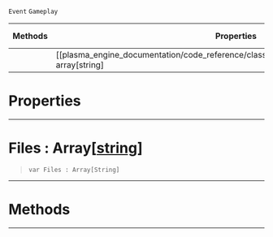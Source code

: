  `Event` `Gameplay`



|Methods|Properties|Base Classes|Derived Classes|
|---|---|---|---|
| |[[plasma_engine_documentation/code_reference/class_reference/mousefiledropevent/#files-array[string] | Files]]|[mouseevent](https://github.com/PlasmaEngine/PlasmaDocs/blob/master/code_reference/class_reference/mouseevent.markdown)| |


 #  Properties


---  
 #  Files : Array[[string](https://github.com/PlasmaEngine/PlasmaDocs/blob/master/code_reference/lightning_base_types/string.markdown)]

> 
> ``` lang=cpp, name=Lightning
> var Files : Array[String]


---  
 #  Methods


---  
 

 